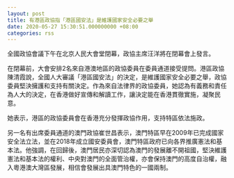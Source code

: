 ```yaml
---
layout: post
title: 有港區政協指「港區國安法」是維護國家安全必要之舉
date: 2020-05-27 15:30:51.000000000 +08:00
categories: rss
---
```


全國政協會議下午在北京人民大會堂閉幕，政協主席汪洋將在閉幕會上發言。

在閉幕前，大會安排2名來自港澳地區的政協委員在委員通道接受提問。港區政協陳清霞說，全國人大審議「港區國安法」的決定，是維護國家安全必要之舉，政協委員堅決擁護和支持有關決定。作為來自法律界的政協委員，她認為有義務和責任為人大的決定，在香港做好宣傳和解讀工作，讓決定能在香港貫徹實施，凝聚民意。

她表示，港區的政協委員會在香港充分發揮政協作用，支持特區依法施政。

另一名有出席委員通道的澳門政協崔世昌表示，澳門特區早在2009年已完成國家安全法立法，並在2018年成立國安委員會，澳門特區政府已向各界推廣憲法和基本法。他強調，在回歸後，澳門居民亦深切認為澳門的發展離不開祖國，堅決維護憲法和基本法的權利、中央對澳門的全面管治權，亦會保持澳門的高度自治權，融入粵港澳大灣區發展，相信會發展出具澳門特色的一國兩制。
